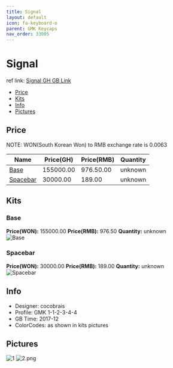 ```yaml
---
title: Signal
layout: default
icon: fa-keyboard-o
parent: GMK Keycaps
nav_order: 33005
---
```


# Signal

ref link: [Signal GH GB Link](https://geekhack.org/index.php?topic=90796.0)

* [Price](#price)
* [Kits](#kits)
* [Info](#info)
* [Pictures](#pictures)


## Price  
NOTE: WON(South Korean Won) to RMB exchange rate is 0.0063

| Name          | Price(GH)    |  Price(RMB) | Quantity |
| ------------- | ------------ |  ---------- | -------- |
|[Base](#base)|155000.00|976.50.00|unknown|
|[Spacebar](#spacebar)|30000.00|189.00|unknown|


## Kits
### Base
**Price(WON):** 155000.00    **Price(RMB):** 976.50    **Quantity:** unknown  
<img src="{{ 'assets/images/gmk-keycaps/signal/kits_pics/base.png' | relative_url }}" alt="Base" class="image featured">

### Spacebar
**Price(WON):** 30000.00    **Price(RMB):** 189.00    **Quantity:** unknown  
<img src="{{ 'assets/images/gmk-keycaps/signal/kits_pics/spacebar.png' | relative_url }}" alt="Spacebar" class="image featured">


## Info
* Designer: cocobrais
* Profile: GMK 1-1-2-3-4-4
* GB Time: 2017-12
* ColorCodes: as shown in kits pictures 


## Pictures
<img src="{{ 'assets/images/gmk-keycaps/signal/rendering_pics/1.jpg' | relative_url }}" alt="1" class="image featured">
<img src="{{ 'assets/images/gmk-keycaps/signal/rendering_pics/2.png' | relative_url }}" alt="2.png" class="image featured">
